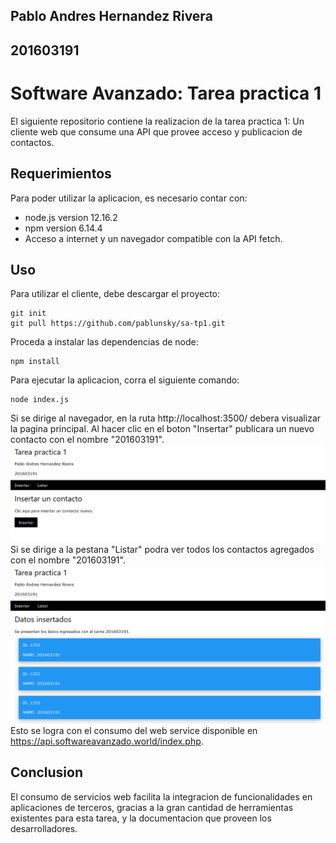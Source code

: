 ## Pablo Andres Hernandez Rivera
## 201603191
# Software Avanzado: Tarea practica 1
El siguiente repositorio contiene la realizacion de la tarea practica 1: Un cliente web que consume una API que provee acceso y publicacion de contactos.
## Requerimientos
Para poder utilizar la aplicacion, es necesario contar con:
- node.js version 12.16.2
- npm version 6.14.4
- Acceso a internet y un navegador compatible con la API fetch.
## Uso
Para utilizar el cliente, debe descargar el proyecto:
```
git init
git pull https://github.com/pablunsky/sa-tp1.git
```
Proceda a instalar las dependencias de node:
```
npm install
```
Para ejecutar la aplicacion, corra el siguiente comando:
```
node index.js
```
Si se dirige al navegador, en la ruta http://localhost:3500/ debera visualizar la pagina principal.
Al hacer clic en el boton "Insertar" publicara un nuevo contacto con el nombre "201603191".
![alt text](/docs/insert.png "Insertar")
Si se dirige a la pestana "Listar" podra ver todos los contactos agregados con el nombre "201603191".
![alt text](/docs/list.png "Listar")
Esto se logra con el consumo del web service disponible en https://api.softwareavanzado.world/index.php.
## Conclusion
El consumo de servicios web facilita la integracion de funcionalidades en aplicaciones de terceros, gracias a la gran cantidad de herramientas existentes para esta tarea, y la documentacion que proveen los desarrolladores.